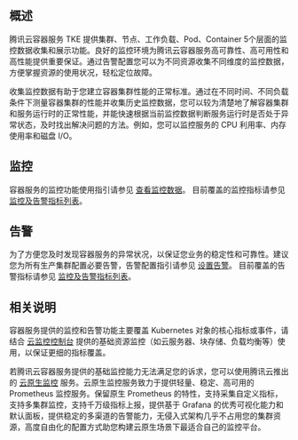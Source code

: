 ## 概述
腾讯云容器服务 TKE 提供集群、节点、工作负载、Pod、Container 5个层面的监控数据收集和展示功能。良好的监控环境为腾讯云容器服务高可靠性、高可用性和高性能提供重要保证。通过告警配置您可以为不同资源收集不同维度的监控数据，方便掌握资源的使用状况，轻松定位故障。



收集监控数据有助于您建立容器集群性能的正常标准。通过在不同时间、不同负载条件下测量容器集群的性能并收集历史监控数据，您可以较为清楚地了解容器集群和服务运行时的正常性能，并能快速根据当前监控数据判断服务运行时是否处于异常状态，及时找出解决问题的方法。例如，您可以监控服务的 CPU 利用率、内存使用率和磁盘 I/O。

## 监控
容器服务的监控功能使用指引请参见 [查看监控数据](https://cloud.tencent.com/document/product/457/34181)。
目前覆盖的监控指标请参见 [监控及告警指标列表](https://cloud.tencent.com/document/product/457/34183)。

## 告警
为了方便您及时发现容器服务的异常状况，以保证您业务的稳定性和可靠性。建议您为所有生产集群配置必要告警，告警配置指引请参见 [设置告警](https://cloud.tencent.com/document/product/248/50398)。
目前覆盖的告警指标请参见 [监控及告警指标列表](https://cloud.tencent.com/document/product/457/34183)。


## 相关说明
容器服务提供的监控和告警功能主要覆盖 Kubernetes 对象的核心指标或事件，请结合 [云监控控制台](https://console.cloud.tencent.com/monitor/overview) 提供的基础资源监控（如云服务器、块存储、负载均衡等）使用，以保证更细的指标覆盖。

若腾讯云容器服务提供的基础监控能力无法满足您的诉求，您可以使用腾讯云推出的 [云原生监控](https://cloud.tencent.com/document/product/457/54318) 服务。云原生监控服务致力于提供轻量、稳定、高可用的 Prometheus 监控服务。保留原生 Prometheus 的特性，支持采集自定义指标，支持多集群监控，支持千万级指标上报，提供基于 Grafana 的优秀可视化能力和默认面板，提供稳定的多渠道的告警能力，无侵入式架构几乎不占用您的集群资源，高度自由化的配置方式助您构建云原生场景下最适合自己的监控平台。
